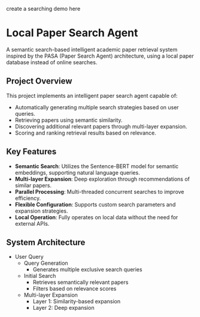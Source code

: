 create a searching demo here


# Local Paper Search Agent

A semantic search-based intelligent academic paper retrieval system inspired by the PASA (Paper Search Agent) architecture, using a local paper database instead of online searches.

## Project Overview

This project implements an intelligent paper search agent capable of:
- Automatically generating multiple search strategies based on user queries.
- Retrieving papers using semantic similarity.
- Discovering additional relevant papers through multi-layer expansion.
- Scoring and ranking retrieval results based on relevance.

## Key Features

- **Semantic Search**: Utilizes the Sentence-BERT model for semantic embeddings, supporting natural language queries.
- **Multi-layer Expansion**: Deep exploration through recommendations of similar papers.
- **Parallel Processing**: Multi-threaded concurrent searches to improve efficiency.
- **Flexible Configuration**: Supports custom search parameters and expansion strategies.
- **Local Operation**: Fully operates on local data without the need for external APIs.

## System Architecture

- User Query  
  - Query Generation  
    - Generates multiple exclusive search queries  
  - Initial Search  
    - Retrieves semantically relevant papers  
    - Filters based on relevance scores  
  - Multi-layer Expansion  
    - Layer 1: Similarity-based expansion  
    - Layer 2: Deep expansion